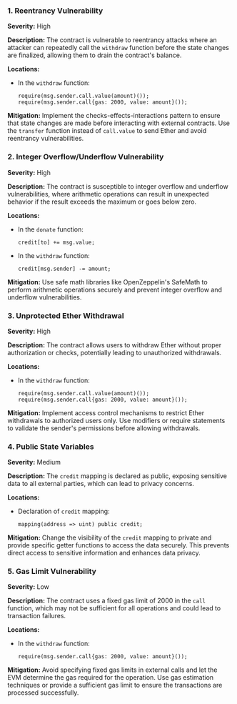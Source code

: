### 1. **Reentrancy Vulnerability**

**Severity:**
High

**Description:**
The contract is vulnerable to reentrancy attacks where an attacker can repeatedly call the `withdraw` function before the state changes are finalized, allowing them to drain the contract's balance.

**Locations:**

- In the `withdraw` function:
  ```solidity
  require(msg.sender.call.value(amount)());
  require(msg.sender.call{gas: 2000, value: amount}());
  ```

**Mitigation:**
Implement the checks-effects-interactions pattern to ensure that state changes are made before interacting with external contracts. Use the `transfer` function instead of `call.value` to send Ether and avoid reentrancy vulnerabilities.

### 2. **Integer Overflow/Underflow Vulnerability**

**Severity:**
High

**Description:**
The contract is susceptible to integer overflow and underflow vulnerabilities, where arithmetic operations can result in unexpected behavior if the result exceeds the maximum or goes below zero.

**Locations:**

- In the `donate` function:
  ```solidity
  credit[to] += msg.value;
  ```

- In the `withdraw` function:
  ```solidity
  credit[msg.sender] -= amount;
  ```

**Mitigation:**
Use safe math libraries like OpenZeppelin's SafeMath to perform arithmetic operations securely and prevent integer overflow and underflow vulnerabilities.

### 3. **Unprotected Ether Withdrawal**

**Severity:**
High

**Description:**
The contract allows users to withdraw Ether without proper authorization or checks, potentially leading to unauthorized withdrawals.

**Locations:**

- In the `withdraw` function:
  ```solidity
  require(msg.sender.call.value(amount)());
  require(msg.sender.call{gas: 2000, value: amount}());
  ```

**Mitigation:**
Implement access control mechanisms to restrict Ether withdrawals to authorized users only. Use modifiers or require statements to validate the sender's permissions before allowing withdrawals.

### 4. **Public State Variables**

**Severity:**
Medium

**Description:**
The `credit` mapping is declared as public, exposing sensitive data to all external parties, which can lead to privacy concerns.

**Locations:**

- Declaration of `credit` mapping:
  ```solidity
  mapping(address => uint) public credit;
  ```

**Mitigation:**
Change the visibility of the `credit` mapping to private and provide specific getter functions to access the data securely. This prevents direct access to sensitive information and enhances data privacy.

### 5. **Gas Limit Vulnerability**

**Severity:**
Low

**Description:**
The contract uses a fixed gas limit of 2000 in the `call` function, which may not be sufficient for all operations and could lead to transaction failures.

**Locations:**

- In the `withdraw` function:
  ```solidity
  require(msg.sender.call{gas: 2000, value: amount}());
  ```

**Mitigation:**
Avoid specifying fixed gas limits in external calls and let the EVM determine the gas required for the operation. Use gas estimation techniques or provide a sufficient gas limit to ensure the transactions are processed successfully.